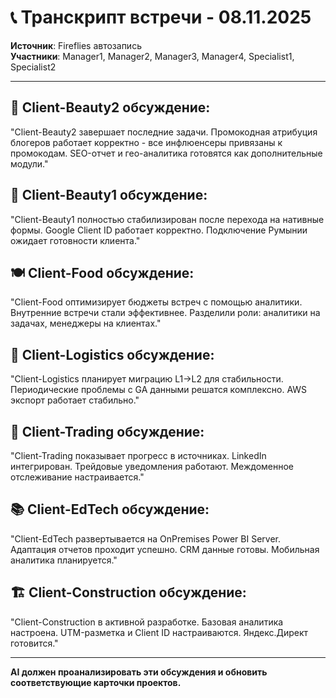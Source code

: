 # 📞 Транскрипт встречи - 08.11.2025
**Источник**: Fireflies автозапись  
**Участники**: Manager1, Manager2, Manager3, Manager4, Specialist1, Specialist2  

---

## 🧴 Client-Beauty2 обсуждение:
"Client-Beauty2 завершает последние задачи. Промокодная атрибуция блогеров работает корректно - все инфлюенсеры привязаны к промокодам. SEO-отчет и гео-аналитика готовятся как дополнительные модули."

## 🌺 Client-Beauty1 обсуждение:  
"Client-Beauty1 полностью стабилизирован после перехода на нативные формы. Google Client ID работает корректно. Подключение Румынии ожидает готовности клиента."

## 🍽️ Client-Food обсуждение:
"Client-Food оптимизирует бюджеты встреч с помощью аналитики. Внутренние встречи стали эффективнее. Разделили роли: аналитики на задачах, менеджеры на клиентах."

## 🚚 Client-Logistics обсуждение:
"Client-Logistics планирует миграцию L1→L2 для стабильности. Периодические проблемы с GA данными решатся комплексно. AWS экспорт работает стабильно."

## 🔄 Client-Trading обсуждение:
"Client-Trading показывает прогресс в источниках. LinkedIn интегрирован. Трейдовые уведомления работают. Междоменное отслеживание настраивается."

## 📚 Client-EdTech обсуждение:
"Client-EdTech развертывается на OnPremises Power BI Server. Адаптация отчетов проходит успешно. CRM данные готовы. Мобильная аналитика планируется."

## 🏗️ Client-Construction обсуждение:
"Client-Construction в активной разработке. Базовая аналитика настроена. UTM-разметка и Client ID настраиваются. Яндекс.Директ готовится."

---
**AI должен проанализировать эти обсуждения и обновить соответствующие карточки проектов.**
